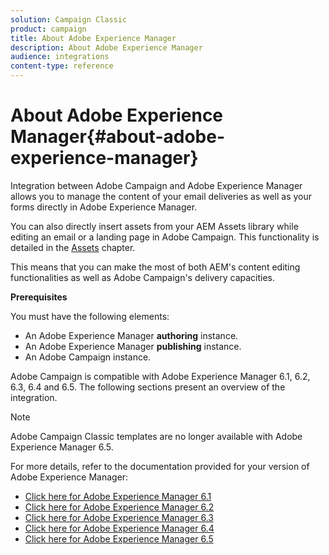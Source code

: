 ```yaml
---
solution: Campaign Classic
product: campaign
title: About Adobe Experience Manager
description: About Adobe Experience Manager
audience: integrations
content-type: reference
---
```


# About Adobe Experience Manager{#about-adobe-experience-manager}

Integration between Adobe Campaign and Adobe Experience Manager allows you to manage the content of your email deliveries as well as your forms directly in Adobe Experience Manager.

You can also directly insert assets from your AEM Assets library while editing an email or a landing page in Adobe Campaign. This functionality is detailed in the [Assets](../../integrations/using/sharing-assets-with-adobe-experience-cloud.md) chapter.

This means that you can make the most of both AEM's content editing functionalities as well as Adobe Campaign's delivery capacities.

**Prerequisites**

You must have the following elements:

* An Adobe Experience Manager **authoring** instance.
* An Adobe Experience Manager **publishing** instance.
* An Adobe Campaign instance.

Adobe Campaign is compatible with Adobe Experience Manager 6.1, 6.2, 6.3, 6.4 and 6.5. The following sections present an overview of the integration.

>[!NOTE]
>
>Adobe Campaign Classic templates are no longer available with Adobe Experience Manager 6.5.

For more details, refer to the documentation provided for your version of Adobe Experience Manager:

* [Click here for Adobe Experience Manager 6.1](https://docs.adobe.com/docs/en/aem/6-1/administer/integration/marketing-cloud/campaign/campaignonpremise.html)
* [Click here for Adobe Experience Manager 6.2](https://docs.adobe.com/docs/en/aem/6-2/administer/integration/marketing-cloud/campaign/campaignonpremise.html)
* [Click here for Adobe Experience Manager 6.3](https://helpx.adobe.com/experience-manager/6-3/sites/administering/using/campaignonpremise.html)
* [Click here for Adobe Experience Manager 6.4](https://helpx.adobe.com/experience-manager/6-4/sites/administering/using/campaignonpremise.html)
* [Click here for Adobe Experience Manager 6.5](https://helpx.adobe.com/experience-manager/6-5/sites/administering/using/campaignonpremise.html)
